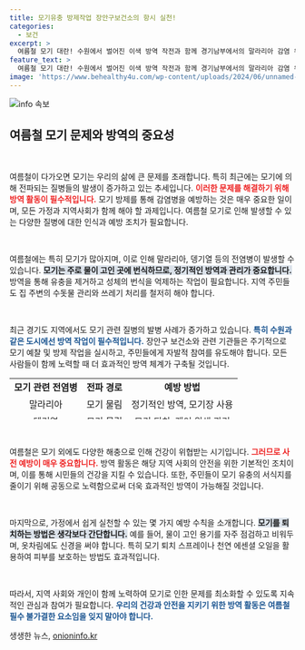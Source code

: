 ```yaml
---
title: 모기유충 방제작업 장안구보건소의 항시 실천!
categories:
  - 보건
excerpt: >
  여름철 모기 대란! 수원에서 벌어진 이색 방역 작전과 함께 경기남부에서의 말라리아 감염 위험이 증가하고 있다. 놀라운 사실을 확인해보세요!
feature_text: >
  여름철 모기 대란! 수원에서 벌어진 이색 방역 작전과 함께 경기남부에서의 말라리아 감염 위험이 증가하고 있다. 놀라운 사실을 확인해보세요!
image: 'https://www.behealthy4u.com/wp-content/uploads/2024/06/unnamed-file.png'
---
```


<p><img src="https://www.behealthy4u.com/wp-content/uploads/2024/06/unnamed-file.png" alt="info 속보" /></p>

<h2 data-ke-size="size26">여름철 모기 문제와 방역의 중요성</h2>

<p data-ke-size="size16">&nbsp;</p>

<p>여름철이 다가오면 모기는 우리의 삶에 큰 문제를 초래합니다. 특히 최근에는 모기에 의해 전파되는 질병들의 발생이 증가하고 있는 추세입니다. <b><span style="color: #ee2323;">이러한 문제를 해결하기 위해 방역 활동이 필수적입니다.</span></b> 모기 방제를 통해 감염병을 예방하는 것은 매우 중요한 일이며, 모든 가정과 지역사회가 함께 해야 할 과제입니다. 여름철 모기로 인해 발생할 수 있는 다양한 질병에 대한 인식과 예방 조치가 필요합니다.</p>

<p data-ke-size="size16">&nbsp;</p>

<p>여름철에는 특히 모기가 많아지며, 이로 인해 말라리아, 뎅기열 등의 전염병이 발생할 수 있습니다. <b><span style="background-color: #21538527;">모기는 주로 물이 고인 곳에 번식하므로, 정기적인 방역과 관리가 중요합니다.</span></b> 방역을 통해 유충을 제거하고 성체의 번식을 억제하는 작업이 필요합니다. 지역 주민들도 집 주변의 수돗물 관리와 쓰레기 처리를 철저히 해야 합니다. </p>

<p data-ke-size="size16">&nbsp;</p>

<p>최근 경기도 지역에서도 모기 관련 질병의 발병 사례가 증가하고 있습니다. <b><span style="color: #1a5490;">특히 수원과 같은 도시에선 방역 작업이 필수적입니다.</span></b> 장안구 보건소와 관련 기관들은 주기적으로 모기 예찰 및 방제 작업을 실시하고, 주민들에게 자발적 참여를 유도해야 합니다. 모든 사람들이 함께 노력할 때 더 효과적인 방역 체계가 구축될 것입니다.</p>

<table style="width: 100%; height: 72px;">
    <tr>
        <td style="text-align: center; height: 17px;"><b>모기 관련 전염병</b></td>
        <td style="text-align: center; height: 17px;"><b>전파 경로</b></td>
        <td style="text-align: center; height: 17px;"><b>예방 방법</b></td>
    </tr>
    <tr>
        <td style="text-align: center; height: 17px;">말라리아</td>
        <td style="text-align: center; height: 17px;">모기 물림</td>
        <td style="text-align: center; height: 17px;">정기적인 방역, 모기장 사용</td>
    </tr>
    <tr>
        <td style="text-align: center; height: 17px;">뎅기열</td>
        <td style="text-align: center; height: 17px;">모기 물림</td>
        <td style="text-align: center; height: 17px;">모기 퇴치, 개인 위생 관리</td>
    </tr>
</table>

<p data-ke-size="size16">&nbsp;</p>

<p>여름철은 모기 외에도 다양한 해충으로 인해 건강이 위협받는 시기입니다. <b><span style="color: #ee2323;">그러므로 사전 예방이 매우 중요합니다.</span></b> 방역 활동은 해당 지역 사회의 안전을 위한 기본적인 조치이며, 이를 통해 시민들의 건강을 지킬 수 있습니다. 또한, 주민들이 모기 유충의 서식지를 줄이기 위해 공동으로 노력함으로써 더욱 효과적인 방역이 가능해질 것입니다.</p>

<p data-ke-size="size16">&nbsp;</p>

<p>마지막으로, 가정에서 쉽게 실천할 수 있는 몇 가지 예방 수칙을 소개합니다. <b><span style="background-color: #21538527;">모기를 퇴치하는 방법은 생각보다 간단합니다.</span></b> 예를 들어, 물이 고인 용기를 자주 점검하고 비워두며, 옷차림에도 신경을 써야 합니다. 특히 모기 퇴치 스프레이나 천연 에센셜 오일을 활용하여 피부를 보호하는 방법도 효과적입니다.</p>

<p data-ke-size="size16">&nbsp;</p>

<p>따라서, 지역 사회와 개인이 함께 노력하여 모기로 인한 문제를 최소화할 수 있도록 지속적인 관심과 참여가 필요합니다. <b><span style="color: #1a5490;">우리의 건강과 안전을 지키기 위한 방역 활동은 여름철 필수 불가결한 요소임을 잊지 말아야 합니다.</span></b></p>
생생한 뉴스, <a href="https://onioninfo.kr" rel="dofollow">onioninfo.kr</a>


